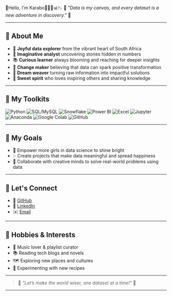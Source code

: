 🌈Hello, I'm Karabo👩🏻‍💻📊📉
🌸 *"Data is my canvas, and every dataset is a new adventure in discovery."* 🌸

---

## 💖 About Me

* 🎀 **Joyful data explorer** from the vibrant heart of South Africa  
* 🌷 **Imaginative analyst** uncovering stories hidden in numbers  
* 📚 **Curious learner** always blooming and reaching for deeper insights  
* 🦋 **Change maker** believing that data can spark positive transformation  
* 💫 **Dream weaver** turning raw information into impactful solutions  
* 🍬 **Sweet spirit** who loves inspiring others and sharing knowledge  

---

## 🧰 My Toolkits

<p>
  <img src="https://img.shields.io/badge/Python-FCC2FF?style=for-the-badge&logo=python&logoColor=white" alt="Python" />
  <img src="https://img.shields.io/badge/SQL-FFD6EC?style=for-the-badge&logo=mysql&logoColor=white" alt="SQL/MySQL" />
  <img src="https://img.shields.io/badge/Snowflake-B0E0E6?style=for-the-badge&logo=snowflake&logoColor=white" alt="Snowflake" />
  <img src="https://img.shields.io/badge/Power%20BI-FFFACD?style=for-the-badge&logo=powerbi&logoColor=black" alt="Power BI" />
  <img src="https://img.shields.io/badge/Excel-FCDFFF?style=for-the-badge&logo=microsoft-excel&logoColor=white" alt="Excel" />
  <img src="https://img.shields.io/badge/Jupyter-FCE38A?style=for-the-badge&logo=jupyter&logoColor=white" alt="Jupyter" />
  <img src="https://img.shields.io/badge/Anaconda-FFD6EC?style=for-the-badge&logo=anaconda&logoColor=white" alt="Anaconda" />
  <img src="https://img.shields.io/badge/Google%20Colab-FFFACD?style=for-the-badge&logo=googlecolab&logoColor=black" alt="Google Colab" />
  <img src="https://img.shields.io/badge/GitHub-FCC2FF?style=for-the-badge&logo=github&logoColor=white" alt="GitHub" />
</p>

---

## 🎯 My Goals

* 🌟 Empower more girls in data science to shine bright  
* 💡 Create projects that make data meaningful and spread happiness  
* 🤝 Collaborate with creative minds to solve real-world problems using data  

---

## 💌 Let's Connect

* 💎 [GitHub](https://github.com/DataWithKarabo)  
* 💖 [LinkedIn](https://www.linkedin.com/in/karabo-makgatho-6b148b171)  
* ✉️ [Email](mailto:karabojohanna98@gmail.com)  

---

## 🌷 Hobbies & Interests

* 🎵 Music lover & playlist curator  
* 📚 Reading tech blogs and novels  
* 🗺️ Exploring new places and cultures  
* 🍳 Experimenting with new recipes  

---

> 🌸 *“Let’s make the world wiser, one dataset at a time!”* 🌸

---

<!-- Girlish touches: pastel badge colors, flower and heart emojis, a Python logo. If you want more icons or color highlights, let me know! -->
